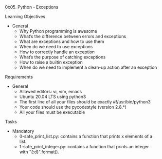 0x05. Python - Exceptions

Learning Objectives
- General
	- Why Python programming is awesome
	- What’s the difference between errors and exceptions
	- What are exceptions and how to use them
	- When do we need to use exceptions
	- How to correctly handle an exception
	- What’s the purpose of catching exceptions
	- How to raise a builtin exception
	- When do we need to implement a clean-up action after an exception

Requirements
- General
	- Allowed editors: vi, vim, emacs
	- Ubuntu 20.04 LTS using python3
	- The first line of all your files should be exactly #!/usr/bin/python3
	- Your code should use the pycodestyle (version 2.8.*)
	- All your files must be executable

Tasks
- Mandatory
	- 0-safe_print_list.py: contains a function that prints x elements of a list.
	- 1-safe_print_integer.py: contains a function that prints an integer with "{:d}".format().
